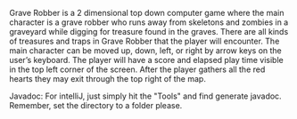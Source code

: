 Grave Robber is a 2 dimensional top down computer game where the main character is a grave robber who runs away from skeletons and zombies in a graveyard while digging for treasure found in the graves. 
There are all kinds of treasures and traps in Grave Robber that the player will encounter. 
The main character can be moved up, down, left, or right by arrow keys on the user’s keyboard. 
The player will have a score and elapsed play time visible in the top left corner of the screen.
After the player gathers all the red hearts they may exit through the top right of the map.


Javadoc: For intelliJ, just simply hit the "Tools" and find generate javadoc. Remember, set the directory to a folder please. 